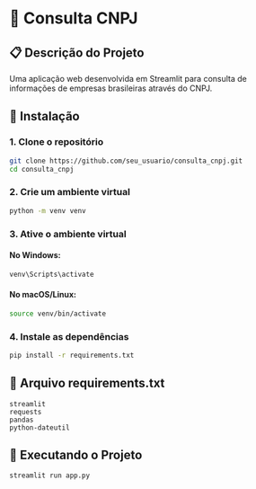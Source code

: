 # 🏢 Consulta CNPJ 

## 📋 Descrição do Projeto

Uma aplicação web desenvolvida em Streamlit para consulta de informações de empresas brasileiras através do CNPJ.

## 🚀 Instalação

### 1. Clone o repositório
```bash
git clone https://github.com/seu_usuario/consulta_cnpj.git
cd consulta_cnpj
```

### 2. Crie um ambiente virtual
```bash
python -m venv venv
```

### 3. Ative o ambiente virtual

#### No Windows:
```bash
venv\Scripts\activate
```

#### No macOS/Linux:
```bash
source venv/bin/activate
```

### 4. Instale as dependências
```bash
pip install -r requirements.txt
```

## 🔧 Arquivo requirements.txt
```
streamlit
requests
pandas
python-dateutil
```

## 🚀 Executando o Projeto
```bash
streamlit run app.py
```



